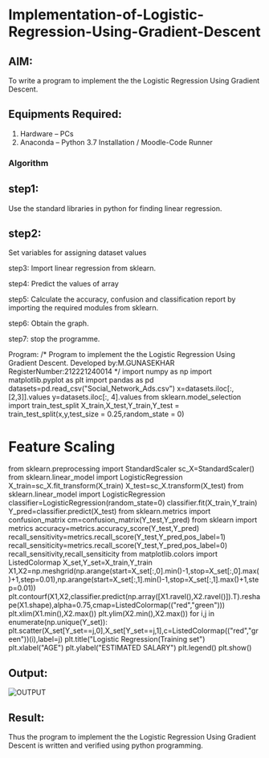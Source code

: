 # Implementation-of-Logistic-Regression-Using-Gradient-Descent

## AIM:
To write a program to implement the the Logistic Regression Using Gradient Descent.

## Equipments Required:
1. Hardware – PCs
2. Anaconda – Python 3.7 Installation / Moodle-Code Runner

### Algorithm

## step1:
Use the standard libraries in python for finding linear regression.

## step2:
Set variables for assigning dataset values

step3:
Import linear regression from sklearn.

step4:
Predict the values of array

step5:
Calculate the accuracy, confusion and classification report by importing the required modules from sklearn.

step6:
Obtain the graph.

step7:
stop the programme.

Program:
/*
Program to implement the the Logistic Regression Using Gradient Descent.
Developed by:M.GUNASEKHAR
RegisterNumber:212221240014
*/
import numpy as np
import matplotlib.pyplot as plt
import pandas as pd
datasets=pd.read_csv("Social_Network_Ads.csv")
x=datasets.iloc[:,[2,3]].values
y=datasets.iloc[:, 4].values
from sklearn.model_selection import train_test_split
X_train,X_test,Y_train,Y_test = train_test_split(x,y,test_size = 0.25,random_state = 0)
# Feature Scaling
from sklearn.preprocessing import StandardScaler
sc_X=StandardScaler()
from sklearn.linear_model import LogisticRegression
X_train=sc_X.fit_transform(X_train)
X_test=sc_X.transform(X_test)
from sklearn.linear_model import LogisticRegression
classifier=LogisticRegression(random_state=0)
classifier.fit(X_train,Y_train)
Y_pred=classifier.predict(X_test)
from sklearn.metrics import confusion_matrix
cm=confusion_matrix(Y_test,Y_pred)
from sklearn import metrics
accuracy=metrics.accuracy_score(Y_test,Y_pred)
recall_sensitivity=metrics.recall_score(Y_test,Y_pred,pos_label=1)
recall_sensiticity=metrics.recall_score(Y_test,Y_pred,pos_label=0)
recall_sensitivity,recall_sensiticity
from matplotlib.colors import ListedColormap
X_set,Y_set=X_train,Y_train
X1,X2=np.meshgrid(np.arange(start=X_set[:,0].min()-1,stop=X_set[:,0].max()+1,step=0.01),np.arange(start=X_set[:,1].min()-1,stop=X_set[:,1].max()+1,step=0.01))
plt.contourf(X1,X2,classifier.predict(np.array([X1.ravel(),X2.ravel()]).T).reshape(X1.shape),alpha=0.75,cmap=ListedColormap(("red","green")))
plt.xlim(X1.min(),X2.max())
plt.ylim(X2.min(),X2.max())
for i,j in enumerate(np.unique(Y_set)):
  plt.scatter(X_set[Y_set==j,0],X_set[Y_set==j,1],c=ListedColormap(("red","green"))(i),label=j)
plt.title("Logistic Regression(Training set")
plt.xlabel("AGE")
plt.ylabel("ESTIMATED SALARY")
plt.legend()
plt.show()

## Output:
![OUTPUT](?raw=true)


## Result:
Thus the program to implement the the Logistic Regression Using Gradient Descent is written and verified using python programming.

